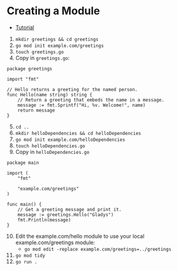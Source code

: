 # Creating a Module
- [Tutorial](https://go.dev/doc/tutorial/create-module)

1. `mkdir greetings && cd greetings`
2. `go mod init example.com/greetings`
3. `touch greetings.go`
4. Copy in `greetings.go`:
```
package greetings

import "fmt"

// Hello returns a greeting for the named person.
func Hello(name string) string {
    // Return a greeting that embeds the name in a message.
    message := fmt.Sprintf("Hi, %v. Welcome!", name)
    return message
}
```
5. `cd ..`
6. `mkdir helloDependencies && cd helloDependencies`
7. `go mod init example.com/helloDependencies`
8. `touch helloDependencies.go`
9. Copy in `helloDependencies.go`
```
package main

import (
    "fmt"

    "example.com/greetings"
)

func main() {
    // Get a greeting message and print it.
    message := greetings.Hello("Gladys")
    fmt.Println(message)
}
```
10. Edit the example.com/hello module to use your local example.com/greetings module:
    - `go mod edit -replace example.com/greetings=../greetings`
11. `go mod tidy`
12. `go run .`